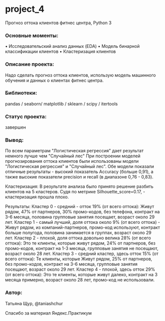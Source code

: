 # project_4
Прогноз оттока клиентов фитнес центра, Python 3

### Основные моменты: 
•	Исследовательский анализ данных (EDA)
•	Модель бинарной классификации клиентов
•	Кластеризация клиентов

### Описание проекта:
Надо сделать прогноз оттока клиентов, использую модель машинного обучения и данных о клиентах фитнес центра.

### Библиотеки: 
pandas / seaborn/ matplotlib / sklearn / scipy / itertools

### Cтатус проекта: 
завершен

### Вывод:
По всем параметрам "Логистическая регрессия" дает результат немного лучше чем "Случайный лес" При построении моделей прогнозирования оттока клиентов были использованы модели "Логистическая регрессия" и "Случайный лес". Обе модели показали отличные результаты - высокий показатель Accuracy (больше 0,91), а также высокие показатели precision и recall (в диапазоне 0,76 - 0,83).

Кластеризация: В результате анализа было принято решение разбить клиентов на 5 кластеров. Судя по метрике Silhouette_score=0.17, - кластеризация прошла плохо.

Результаты:
Кластер 0 - средний - отток 19% (от всего оттока): Живут рядом, 47% от партнеров, 30% промо-кодов, без телефона, контракт на 3-6 месяца, половина групповые занятия посещает, возраст около 29 лет.
Кластер 1 - самый лучший, доля оттока около 9% (от всего оттока) - Живут рядом, из компаний-партнеров, промо-код используют, контракт больше полугода, половина занимается в группах, возраст около 29 лет.
Кластер 2 - плохой, доля оттока довольно велика 28% (от всего оттока): Это те клиенты, которые живут рядом, 24% от партнеров, без промо-кодов, контракт на 1-3 месяца, групповые занятия не посещают, возраст около 28 лет.
Кластер 3 - средний кластер, здесь отток 15% (от всего оттока): Те клиенты, которые Живут рядом, 25% от партнеров, без промо-кодов, контракт на 3-6 месяца, групповые занятия посещают, возраст около 29 лет.
Кластер 4 - плохой, здесь отток 29% (от всего оттока): Это те клиенты, которые живут далеко, контракт на 3 месяца примерно, возраст около 28 лет, промо-код не использовали.

### Автор: 
Татьяна Щур, @taniashchur

Спасибо за материал Яндекс.Практикум
